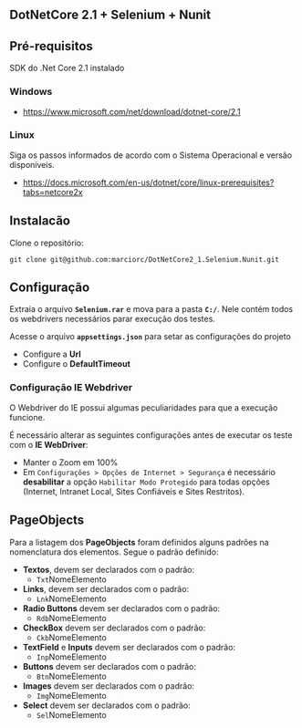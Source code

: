 ﻿DotNetCore 2.1 + Selenium + Nunit
--------------------------------------------------

## Pré-requisitos

SDK do .Net Core 2.1 instalado

### Windows
* https://www.microsoft.com/net/download/dotnet-core/2.1

### Linux
Siga os passos informados de acordo com o Sistema Operacional e versão disponíveis.
* https://docs.microsoft.com/en-us/dotnet/core/linux-prerequisites?tabs=netcore2x

## Instalacão

Clone o repositório:

```git clone git@github.com:marciorc/DotNetCore2_1.Selenium.Nunit.git```

## Configuração

Extraia o arquivo **`Selenium.rar`** e mova para a pasta **`C:/`**. Nele contém todos os webdrivers necessários parar execução dos testes.
 
Acesse o arquivo **`appsettings.json`** para setar as configurações do projeto

- Configure a **Url**
- Configure o **DefaultTimeout**

### Configuração IE Webdriver

O Webdriver do IE possui algumas peculiaridades para que a execução funcione.

É necessário alterar as seguintes configurações antes de executar os teste com o **IE WebDriver**:
- Manter o Zoom em 100%
- Em `Configurações > Opções de Internet > Segurança` é necessário **desabilitar** a opção `Habilitar Modo Protegido` para todas opções (Internet, Intranet Local, Sites Confiáveis e Sites Restritos).

## PageObjects

Para a listagem dos **PageObjects** foram definidos alguns padrões na nomenclatura dos elementos.
Segue o padrão definido:

- **Textos**, devem ser declarados com o padrão:
  - `Txt`NomeElemento
- **Links**, devem ser declarados com o padrão:
  - `Lnk`NomeElemento
- **Radio Buttons** devem ser declarados com o padrão:
  - `Rdb`NomeElemento
- **CheckBox** devem ser declarados com o padrão:
  - `Ckb`NomeElemento
- **TextField** e **Inputs** devem ser declarados com o padrão:
  - `Inp`NomeElemento
- **Buttons** devem ser declarados com o padrão:
  - `Btn`NomeElemento
- **Images** devem ser declarados com o padrão:
  - `Img`NomeElemento
- **Select** devem ser declarados com o padrão:
  - `Sel`NomeElemento
